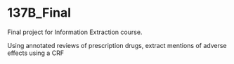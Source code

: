 # 137B_Final
Final project for Information Extraction course.

Using annotated reviews of prescription drugs, extract mentions of adverse effects using a CRF
